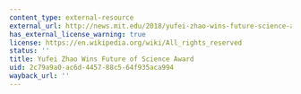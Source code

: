 ```yaml
---
content_type: external-resource
external_url: http://news.mit.edu/2018/yufei-zhao-wins-future-science-award-0709
has_external_license_warning: true
license: https://en.wikipedia.org/wiki/All_rights_reserved
status: ''
title: Yufei Zhao Wins Future of Science Award
uid: 2c79a9a0-ac6d-4457-88c5-64f935aca994
wayback_url: ''
---
```

